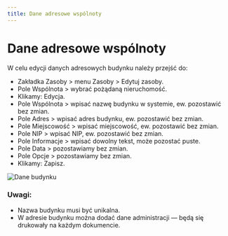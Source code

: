 ```yaml
---
title: Dane adresowe wspólnoty
---
```

# Dane adresowe wspólnoty

W celu edycji danych adresowych budynku należy przejść do:

- Zakładka Zasoby > menu Zasoby > Edytuj zasoby.
- Pole Wspólnota > wybrać pożądaną nieruchomość.
- Klikamy: Edycja.
- Pole Wspólnota > wpisać nazwę budynku w systemie, ew. pozostawić bez zmian.
- Pole Adres > wpisać adres budynku, ew. pozostawić bez zmian.
- Pole Miejscowość > wpisać miejscowość, ew. pozostawić bez zmian.
- Pole NIP > wpisać NIP, ew. pozostawić bez zmian.
- Pole Informacje > wpisać dowolny tekst, może pozostać puste.
- Pole Data > pozostawiamy bez zmian.
- Pole Opcje > pozostawiamy bez zmian.
- Klikamy: Zapisz.

![Dane budynku](danebudynku.gif)

### Uwagi:

- Nazwa budynku musi być unikalna.
- W adresie budynku można dodać dane administracji — będą się drukowały na każdym dokumencie.